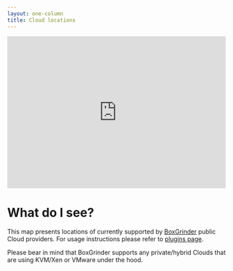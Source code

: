 ```yaml
---
layout: one-column
title: Cloud locations
---
```


<iframe width="100%" height="350" frameborder="0" scrolling="no" marginheight="0" marginwidth="0" src="http://maps.google.com/maps/ms?ie=UTF8&amp;hl=en&amp;msa=0&amp;msid=207671420698759761671.0004a0f2742a35dc76300&amp;ll=39.909736,8.4375&amp;spn=89.500251,225.351562&amp;z=2&amp;output=embed"></iframe>

# What do I see?

This map presents locations of currently supported by [BoxGrinder](/) public Cloud providers. For usage instructions please refer to [plugins page](/tutorials/boxgrinder-build-plugins/).

Please bear in mind that BoxGrinder supports any private/hybrid Clouds that are using KVM/Xen or VMware under the hood.
